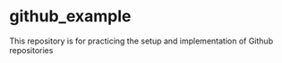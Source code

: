 # github_example
This repository is for practicing the setup and implementation of Github repositories
